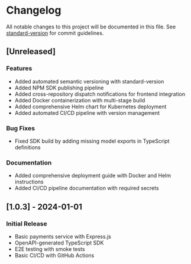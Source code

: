 # Changelog

All notable changes to this project will be documented in this file. See [standard-version](https://github.com/conventional-changelog/standard-version) for commit guidelines.

## [Unreleased]

### Features

- Added automated semantic versioning with standard-version
- Added NPM SDK publishing pipeline
- Added cross-repository dispatch notifications for frontend integration
- Added Docker containerization with multi-stage build
- Added comprehensive Helm chart for Kubernetes deployment
- Added automated CI/CD pipeline with version management

### Bug Fixes

- Fixed SDK build by adding missing model exports in TypeScript definitions

### Documentation

- Added comprehensive deployment guide with Docker and Helm instructions
- Added CI/CD pipeline documentation with required secrets

## [1.0.3] - 2024-01-01

### Initial Release

- Basic payments service with Express.js
- OpenAPI-generated TypeScript SDK
- E2E testing with smoke tests
- Basic CI/CD with GitHub Actions